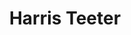 ---
title: "Harris Teeter"
url: /greensboro/harris-teeter-west-friendly-avenue/
shop: supermarket
---